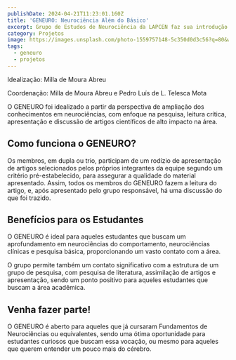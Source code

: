 ```yaml
---
publishDate: 2024-04-21T11:23:01.160Z
title: 'GENEURO: Neurociência Além do Básico'
excerpt: Grupo de Estudos de Neurociência da LAPCEN faz sua introdução formal. 
category: Projetos
image: https://images.unsplash.com/photo-1559757148-5c350d0d3c56?q=80&w=3131&auto=format&fit=crop&ixlib=rb-4.0.3&ixid=M3wxMjA3fDB8MHxwaG90by1wYWdlfHx8fGVufDB8fHx8fA%3D%3D
tags:
  - geneuro
  - projetos
---
```

Idealização: Milla de Moura Abreu

Coordenação: Milla de Moura Abreu e Pedro Luís de L. Telesca Mota

O GENEURO foi idealizado a partir da perspectiva de ampliação dos conhecimentos em neurociências, com enfoque na pesquisa, leitura crítica, apresentação e discussão de artigos científicos de alto impacto na área. 

## Como funciona o GENEURO?
Os membros, em dupla ou trio, participam de um rodízio de apresentação de artigos selecionados pelos próprios integrantes da equipe segundo um critério pré-estabelecido, para assegurar a qualidade do material apresentado. Assim, todos os membros do GENEURO fazem a leitura do artigo, e, após apresentado pelo grupo responsável, há uma discussão do que foi trazido. 

## Benefícios para os Estudantes
O GENEURO é ideal para aqueles estudantes que buscam um aprofundamento em neurociências do comportamento, neurociências clínicas e pesquisa básica, proporcionando um vasto contato com a área.

O grupo permite também um contato significativo com a estrutura de um grupo de pesquisa, com pesquisa de literatura, assimilação de artigos e apresentação, sendo um ponto positivo para aqueles estudantes que buscam a área acadêmica. 

## Venha fazer parte!
O GENEURO é aberto para aqueles que já cursaram Fundamentos de Neurociências ou equivalentes, sendo uma ótima oportunidade para estudantes curiosos que buscam essa vocação, ou mesmo para aqueles que querem entender um pouco mais do cérebro. 
 

